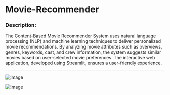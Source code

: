 # Movie-Recommender
<h3>Description:</h3>
The Content-Based Movie Recommender System uses natural language processing (NLP) and machine learning techniques to deliver personalized movie recommendations. By analyzing movie attributes such as overviews, genres, keywords, cast, and crew information, the system suggests similar movies based on user-selected movie preferences. The interactive web application, developed using Streamlit, ensures a user-friendly experience.
<hr>

![image](https://github.com/Vin0505/Movie-Recommender/assets/133581811/bc3de5b9-f117-4a7c-8714-e8ac2e303004)

![image](https://github.com/Vin0505/Movie-Recommender/assets/133581811/70fe8b0e-6fb8-4737-809f-465a135966aa)



